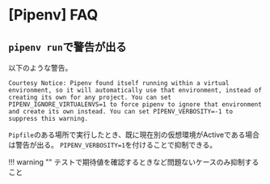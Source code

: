 # [Pipenv] FAQ


`pipenv run`で警告が出る
------------------------

以下のような警告。

```
Courtesy Notice: Pipenv found itself running within a virtual environment, so it will automatically use that environment, instead of creating its own for any project. You can set PIPENV_IGNORE_VIRTUALENVS=1 to force pipenv to ignore that environment and create its own instead. You can set PIPENV_VERBOSITY=-1 to suppress this warning.
```

`Pipfile`のある場所で実行したとき、既に現在別の仮想環境がActiveである場合は警告が出る。
`PIPENV_VERBOSITY=1`を付けることで抑制できる。

!!! warning ""
    テストで期待値を確認するときなど問題ないケースのみ抑制すること
